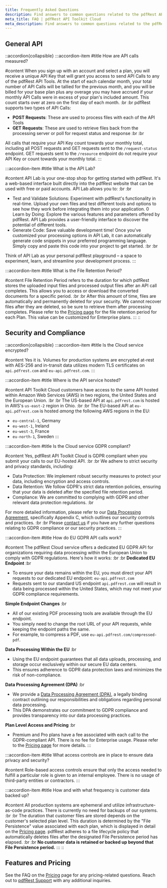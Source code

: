 ```yaml
---
title: Frequently Asked Questions
description: Find answers to common questions related to the pdfRest API Toolkit Cloud service.
meta_title: FAQ | pdfRest API Toolkit Cloud
meta_description: Find answers to common questions related to the pdfRest API Toolkit Cloud service.
---
```


## General API

::accordion{collapsible}
  :::accordion-item
  #title
  How are API calls measured?
  
  #content
  When you sign up with an account and select a plan, you will receive a unique API Key that will grant you access to send API Calls to any of the pdfRest API Tools. At the start of each calendar month, your total number of API Calls will be tallied for the previous month, and you will be billed for your base plan plus any overage you may have accrued if your monthly API Calls were in excess of your plan's included amount. This count starts over at zero on the first day of each month.
    :br
    :br
  pdfRest supports two types of API Calls:
  
  - **POST Requests**: These are used to process files with each of the API Tools
  - **GET Requests**: These are used to retrieve files back from the processing server or poll for request status and response
    :br
    :br
  
  All calls that require your API Key count towards your monthly total, including all POST requests and GET requests sent to the `/request-status` endpoint. GET requests sent to the `/resource` endpoint do not require your API Key or count towards your monthly total.
  :::

  :::accordion-item
  #title
  What is the API Lab?
  
  #content
  API Lab is your one-stop shop for getting started with pdfRest. It's a web-based interface built directly into the pdfRest website that can be used with free or paid accounts. API Lab allows you to:
    :br
    :br

  - Test and Validate Solutions: Experiment with pdfRest's functionality in real-time. Upload your own files and test different tools and options to see how they work before integrating them into your application.
    0 Learn by Doing: Explore the various features and parameters offered by pdfRest. API Lab provides a user-friendly interface to discover the potential of different tools.
  - Generate Code: Save valuable development time! Once you've customized your processing options in API Lab, it can automatically generate code snippets in your preferred programming language. Simply copy and paste this code into your project to get started.
    :br
    :br
  
  Think of API Lab as your personal pdfRest playground – a space to experiment, learn, and streamline your development process.
  :::

  :::accordion-item
  #title
  What is the File Retention Period?
  
  #content
  File Retention Period refers to the duration for which pdfRest stores the uploaded input files and processed output files after an API call completes. This allows you to access or download the converted documents for a specific period.
    :br
    :br
  After this amount of time, files are automatically and permanently deleted for your security. We cannot recover files after they are deleted, so be sure to retrieve them after processing completes. Please refer to the [Pricing page](https://pdfrest.com/pricing/) for the file retention period for each Plan. This value can be customized for Enterprise plans.
  :::
::

## Security and Compliance

::accordion{collapsible}
  :::accordion-item
  #title
  Is the Cloud service encrypted?
  
  #content
  Yes it is. Volumes for production systems are encrypted at-rest with AES-256 and in-transit data utilizes modern TLS certificates on `api.pdfrest.com` and `eu-api.pdfrest.com`.
  :::

  :::accordion-item
  #title
  Where is the API service hosted?
  
  #content
  API Toolkit Cloud customers have access to the same API hosted within Amazon Web Services (AWS) in two regions, the United States and the European Union.
    :br
    :br
  The US-based API at `api.pdfrest.com` is hosted in AWS's `us-east-2` region in Ohio.
    :br
    :br
  The EU-based API at `eu-api.pdfrest.com` is hosted *among* the following AWS regions in the EU:
  
  - `eu-central-1`, Germany
  - `eu-west-1`, Ireland
  - `eu-west-3`, France
  - `eu-north-1`, Sweden
  :::

  :::accordion-item
  #title
  Is the Cloud service GDPR compliant?
  
  #content
  Yes, pdfRest API Toolkit Cloud is GDPR compliant when you submit your calls to our EU-hosted API.
    :br
    :br
  We adhere to strict security and privacy standards, including:
  
  - Data Protection: We implement robust security measures to protect your data, including encryption and access controls.
  - Data Retention: We follow GDPR's strict data retention policies, ensuring that your data is deleted after the specified file retention period.
  - Compliance: We are committed to complying with GDPR and other relevant data protection regulations.
    :br
  
  For more detailed information, please refer to our [Data Processing Agreement](https://pdfrest.com/data-processing-agreement/), specifically Appendix C, which outlines our security controls and practices.
    :br
    :br
  Please [contact us](https://pdfrest.com/support/) if you have any further questions relating to GDPR compliance or our security practices.
  :::

  :::accordion-item
  #title
  How do EU GDPR API calls work?
  
  #content
  The pdfRest Cloud service offers a dedicated EU GDPR API for organizations requiring data processing within the European Union to comply with GDPR regulations. Here's how it works:
    :br
    :br
  **Dedicated EU Endpoint**
    :br
  
  - To ensure your data remains within the EU, you must direct your API requests to our dedicated EU endpoint: `eu-api.pdfrest.com`
  - Requests sent to our standard US endpoint `api.pdfrest.com` will result in data being processed within the United States, which may not meet your GDPR compliance requirements.
  
  **Simple Endpoint Changes**
    :br
  
  - All of our existing PDF processing tools are available through the EU endpoint.
  - You simply need to change the root URL of your API requests, while keeping the endpoint paths the same.
  - For example, to compress a PDF, use `eu-api.pdfrest.com/compressed-pdf`.
  
  **Data Processing Within the EU**
    :br
  
  - Using the EU endpoint guarantees that all data uploads, processing, and storage occur exclusively within our secure EU data centers.
  - This ensures adherence to GDPR data protection laws and minimizes the risk of non-compliance.
  
  **Data Processing Agreement (DPA)**
    :br
  
  - We provide a [Data Processing Agreement (DPA)](https://pdfrest.com/data-processing-agreement/), a legally binding contract outlining our responsibilities and obligations regarding personal data processing.
  - This DPA demonstrates our commitment to GDPR compliance and provides transparency into our data processing practices.
  
  **Plan Level Access and Pricing**
    :br
  
  - Premium and Pro plans have a fee associated with each call to the GDPR-compliant API. There is no fee for Enterprise usage. Please refer to the [Pricing page](https://pdfrest.com/pricing/) for more details.
  :::

  :::accordion-item
  #title
  What access controls are in place to ensure data privacy and security?
  
  #content
  Role-based access controls ensure that only the access needed to fulfill a particular role is given to an internal employee. There is no usage of third-party entities or contractors.
  :::

  :::accordion-item
  #title
  How and with what frequency is customer data backed up?
  
  #content
  All production systems are ephemeral and utilize infrastructure-as-code practices. There is currently no need for backups of our systems.
    :br
    :br
  The duration that customer files are stored depends on the customer's selected plan level. This duration is determined by the "File Persistence" value associated with each plan, which is displayed in detail on the [Pricing page](https://pdfrest.com/pricing/). pdfRest adheres to a file lifecycle policy that automatically deletes files after the designated File Persistence period has elapsed.
    :br
    :br
  **No customer data is retained or backed up beyond that File Persistence period.**
  :::
::

## Features and Pricing

See the FAQ on the [Pricing](https://pdfrest.com/pricing/) page for any pricing-related questions. Reach out to [pdfRest Support](https://pdfrest.com/support) with any additional inquiries.